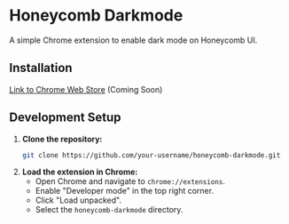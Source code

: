 # Honeycomb Darkmode

A simple Chrome extension to enable dark mode on Honeycomb UI.

## Installation

[Link to Chrome Web Store]() (Coming Soon)

## Development Setup

1.  **Clone the repository:**
    ```bash
    git clone https://github.com/your-username/honeycomb-darkmode.git
    ```
2.  **Load the extension in Chrome:**
    *   Open Chrome and navigate to `chrome://extensions`.
    *   Enable "Developer mode" in the top right corner.
    *   Click "Load unpacked".
    *   Select the `honeycomb-darkmode` directory.
